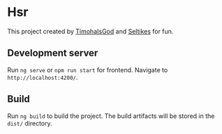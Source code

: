 # Hsr

This project created by [TimohaIsGod](https://github.com/TimohaIsGod) and [Seltikes](https://github.com/SeltikeS) for fun.

## Development server

Run `ng serve` or `npm run start` for frontend. Navigate to `http://localhost:4200/`.

## Build

Run `ng build` to build the project. The build artifacts will be stored in the `dist/` directory.
